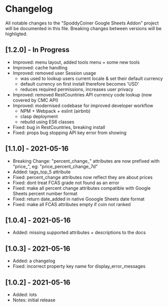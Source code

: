 # Changelog

All notable changes to the "SpoddyCoiner Google Sheets Addon" project will be documented in this file. 
Breaking changes between versions will be highligted.

## [1.2.0] - In Progress

* Improved: menu layout, added tools menu + some new tools
* Improved: cache handling
* Improved: removed user Session usage
    * was used to lookup users current locale & set their default currency
    * default currency on first install therefore becomes 'USD'
    * reduces required permissions, increases user privacy
* Improved: removed RestCountries API currency code lookup (now covered by CMC API)
* Improved: modernised codebase for improved developer workflow
    * NPM + Webpack + eslint (airbnb)
    * clasp deployment
    * rebuild using ES6 classes
* Fixed: bug in RestCountries, breaking install
* Fixed: props bug stopping API key error from showing

## [1.1.0] - 2021-05-16

* Breaking Change: "percent_change_" attributes are now prefixed with "price_", eg: "price_percent_change_7d"
* Added: tags_top_5 attribute
* Fixed: percent_change attributes now reflect they are about prices
* Fixed: dont treat FCAS grade not found as an error
* Fixed: make all percent change attributes compatible with Google Sheets percent number format
* Fixed: return date_added in native Gooogle Sheets date format
* Fixed: make all FCAS attributes empty if coin not ranked

## [1.0.4] - 2021-05-16

* Added: missing supported attributes + descriptions to the docs

## [1.0.3] - 2021-05-16

* Added: a changelog
* Fixed: incorrect property key name for display_error_messages

## [1.0.2] - 2021-05-16

* Added: lots
* Notes: initial release
